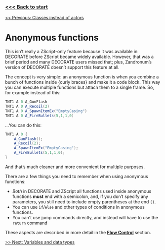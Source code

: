 ### [<<< Back to  start](README.md)

[<< Previous: Classes instead of actors](Classes_instead_of_actors.md)

# Anonymous functions

This isn’t really a ZScript-only feature because it was available in DECORATE before ZScript became widely available. However, that was a brief period and many DECORATE users missed that; plus, Zandronum’s version of DECORATE doesn’t support this feature at all.

The concept is very simple: an anonymous function is when you combine a bunch of functions inside {curly braces} and make it a code block. This way you can execute multiple functions but attach them to a single frame. So, for example instead of this:

```csharp
TNT1 A 0 A_GunFlash
TNT1 A 0 A_Recoil(2)
TNT1 A 0 A_SpawnItemEx("EmptyCasing")
TNT1 A 0 A_FireBullets(5,1,1,0)
```



…You can do this:

```csharp
TNT1 A 0 {
	A_GunFlash();
	A_Recoil(2);
	A_SpawnItemEx("EmptyCasing");
	A_FireBullets(5,1,1,0);
}
```



And that’s much cleaner and more convenient for multiple purposes. 

There are a few things you need to remember when using anonymous functions:

- *Both* in DECORATE and ZScript all functions used inside anonymous functions **must** end with a semicolon, and, if you don’t specify any parameters, you still need to include empty parentheses at the end `()`.
- You can use `if`/`else` and other types of conditions in anonymous functions.
- You can't use jump commands directly, and instead will have to use the `return` command

These aspects are described in more detail in the [**Flow Control**](#_Flow_Control) section.



[>> Next: Variables and data types](Variables_and_data_types.md)